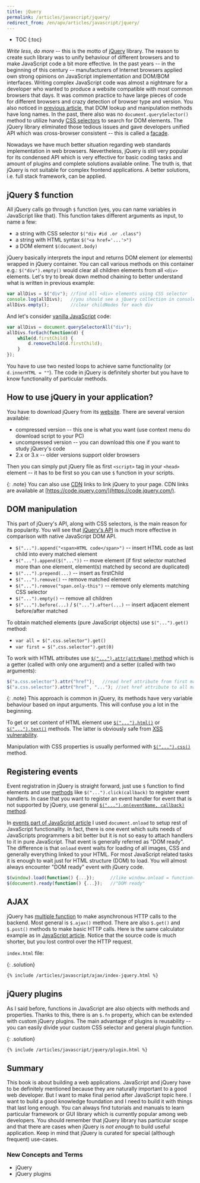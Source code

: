 ```yaml
---
title: jQuery
permalink: /articles/javascript/jquery/
redirect_from: /en/apv/articles/javascript/jquery/
---
```


* TOC
{:toc}

*Write less, do more* -- this is the motto of [jQuery](https://jquery.com/) library. The reason to create such
library was to unify behaviour of different browsers and to make JavaScript code a bit more effective. In the past
years -- in the beginning of this century -- manufacturers of Internet browsers applied own strong opinions on JavaScript
implementation and DOM/BOM interfaces. Writing complex JavaScript code was almost a nightmare for a developer who wanted
to produce a website compatible with most common browsers that days. It was common practice to have large pieces of code
for different browsers and crazy detection of browser type and version. You also noticed in [previous article](/articles/javascript/),
that DOM lookup and manipulation methods have long names. In the past, there also was no `document.querySelector()`
method to utilize handy [CSS selectors](/articles/css/#selectors) to search for DOM elements. The jQuery
library eliminated those tedious issues and gave developers unified API which was cross-browser consistent -- this
is called a [facade](https://en.wikipedia.org/wiki/Facade_pattern).

Nowadays we have much better situation regarding web standards implementation in web browsers. Nevertheless, jQuery
is still very popular for its condensed API which is very effective for basic coding tasks and amount of plugins and
complete solutions available online. The truth is, that jQuery is not suitable for complex frontend applications.
A better solutions, i.e. full stack framework, can be applied.

## jQuery $ function
All jQuery calls go through `$` function (yes, you can name variables in JavaScript like that). This function takes
different arguments as input, to name a few:

- a string with CSS selector `$("div #id .or .class")`
- a string with HTML syntax `$("<a href='...'>")`
- a DOM element `$(document.body)`

jQuery basically interprets the input and returns DOM element (or elements) wrapped in jQuery container. You can call
various methods on this container e.g.: `$("div").empty()` would clear all children elements from all `<div>` elements.
Let's try to break down method chaining to better understand what is written in previous example:

~~~ javascript
var allDivs = $("div"); //find all <div> elements using CSS selector
console.log(allDivs);   //you should see a jQuery collection in console
allDivs.empty();        //clear childNodes for each div
~~~

And let's consider [vanilla JavaScript](http://vanilla-js.com/) code:

~~~ javascript
var allDivs = document.querySelectorAll("div");
allDivs.forEach(function(d) {
    while(d.firstChild) {
        d.removeChild(d.firstChild);
    }
});
~~~

You have to use two nested loops to achieve same functionality (or `d.innerHTML = ""`). The code in jQuery is
definitely shorter but you have to know functionality of particular methods.

## How to use jQuery in your application?
You have to download jQuery from its [website](http://jquery.com/download/). There are several version available:

- compressed version -- this one is what you want (use context menu do download script to your PC)
- uncompressed version -- you can download this one if you want to study jQuery's code
- 2.x or 3.x -- older versions support older browsers

Then you can simply put jQuery file as first `<script>` tag in your `<head>` element -- it has to be first so you
can use `$` function in your scripts.

{: .note}
You can also use [CDN](https://en.wikipedia.org/wiki/Content_delivery_network) links to link jQuery to your page.
CDN links are available at [https://code.jquery.com/](https://code.jquery.com/).

## DOM manipulation
This part of jQuery's API, along with CSS selectors, is the main reason for its popularity. You will see that
[jQuery's API](http://api.jquery.com/category/manipulation/) is much more effective in comparison with native
JavaScript DOM API.

- `$("...").append("<span>HTML code</span>")` -- insert HTML code as last child into every matched element
- `$("...").append($("..."))` -- move element (if first selector matched more than one element, element(s) matched
  by second are duplicated)
- `$("...").prepend(...)` -- insert as firstChild
- `$("...").remove()` -- remove matched element
- `$("...").remove("span.only-this")` -- remove only elements matching CSS selector
- `$("...").empty()` -- remove all children
- `$("...").before(...)` / `$("...").after(...)` -- insert adjacent element before/after matched

To obtain matched elements (pure JavaScript objects) use `$("...").get()` method:

- `var all = $(".css.selector").get()`
- `var first = $(".css.selector").get(0)`

To work with HTML attributes use [`$("...").attr(attrName)` method](http://api.jquery.com/attr/) which is a getter (called with
only one argument) and a setter (called with two arguments):

~~~ javascript
$("a.css.selector").attr("href");   //read href attribute from first matched element
$("a.css.selector").attr("href", "..."); //set href attribute to all matched elements
~~~

{: .note}
This approach is common in jQuery, its methods have very variable behaviour based on input arguments. This will confuse
you a lot in the beginning.

To get or set content of HTML element use [`$("...").html()`](http://api.jquery.com/html/) or [`$("...").text()`](http://api.jquery.com/text/)
methods. The latter is obviously safe from [XSS vulnerability](https://en.wikipedia.org/wiki/Cross-site_scripting).

Manipulation with CSS properties is usually performed with [`$("...").css()`](http://api.jquery.com/css/) method.

## Registering events
Event registration in jQuery is straight forward, just use `$` function to find elements and use [methods](http://api.jquery.com/category/events/)
like `$("...").click(callback)` to register event handlers. In case that you want to register an event handler for
event that is not supported by jQuery, use general [`$("...").on(eventName, callback)` method](http://api.jquery.com/on/).

In [events part of JavaScript article](/articles/javascript/#javascript-events) I used `document.onload` to
setup rest of JavaScript functionality. In fact, there is one event which suits needs of JavaScripts programmers a bit
better but it is not so easy to attach handlers to it in pure JavaScript. That event is generally referred as
"DOM ready". The difference is that `onload` event waits for loading of all images, CSS and generally everything linked
to your HTML. For most JavaScript related tasks it is enough to wait just for HTML structure (DOM) to load. You will
almost always encounter "DOM ready" event with jQuery code.

~~~ javascript
$(window).load(function() {...});      //like window.onload = function() {...}
$(document).ready(function() {...});   //"DOM ready"
~~~

## AJAX
jQuery has [multiple function](http://api.jquery.com/category/ajax/) to make asynchronous HTTP calls to the backend.
Most general is `$.ajax()` method. There are also `$.get()` and `$.post()` methods to make basic HTTP calls. Here is
the same calculator example as in [JavaScript article](/articles/javascript/#xmlhttprequest). Notice that the
source code is much shorter, but you lost control over the HTTP request.

`index.html` file:

{: .solution}
~~~ html
{% include /articles/javascript/ajax/index-jquery.html %}
~~~

## jQuery plugins
As I said before, functions in JavaScript are also objects with methods and properties. Thanks to this, there is an
`$.fn` property, which can be extended with custom jQuery plugins. The main advantage of plugins is reusability --
you can easily divide your custom CSS selector and general plugin function.

{: .solution}
~~~ html
{% include /articles/javascript/jquery/plugin.html %}
~~~

## Summary
This book is about building a web applications. JavaScript and jQuery have to be definitely mentioned because they
are naturally important to a good web developer. But I want to make final period after JavaScript topic here. I want to
build a good knowledge foundation and I need to build it with things that last long enough. You can always find tutorials
and manuals to learn particular framework or GUI library which is currently popular among web developers.
You should remember that jQuery library has particular scope and that there are cases when jQuery is *not enough* to
build useful application. Keep in mind that jQuery is curated for special (although frequent) use-cases.

### New Concepts and Terms
- jQuery
- jQuery plugins
